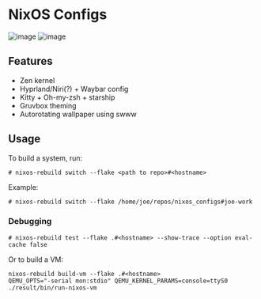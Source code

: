 # NixOS Configs

![image](https://github.com/V3ntus/nixos/assets/29584664/73c56423-7a90-4565-bd47-219a4a7982ed)
![image](https://github.com/V3ntus/nixos/assets/29584664/e2580fc9-7c6b-483e-bd1d-e8c8dc65e887)

## Features

- Zen kernel
- Hyprland/Niri(?) + Waybar config
- Kitty + Oh-my-zsh + starship
- Gruvbox theming
- Autorotating wallpaper using swww

## Usage

To build a system, run:

```
# nixos-rebuild switch --flake <path to repo>#<hostname>
```

Example:

```
# nixos-rebuild switch --flake /home/joe/repos/nixos_configs#joe-work
```

### Debugging

```
# nixos-rebuild test --flake .#<hostname> --show-trace --option eval-cache false
```

Or to build a VM:

```
nixos-rebuild build-vm --flake .#<hostname>
QEMU_OPTS="-serial mon:stdio" QEMU_KERNEL_PARAMS=console=ttyS0 ./result/bin/run-nixos-vm
```
